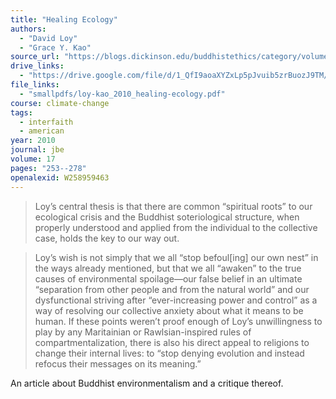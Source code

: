 ```yaml
---
title: "Healing Ecology"
authors:
  - "David Loy"
  - "Grace Y. Kao"
source_url: "https://blogs.dickinson.edu/buddhistethics/category/volume-17-2010/"
drive_links:
  - "https://drive.google.com/file/d/1_QfI9aoaXYZxLp5pJvuib5zrBuozJ9TM/view?usp=drivesdk"
file_links:
  - "smallpdfs/loy-kao_2010_healing-ecology.pdf"
course: climate-change
tags:
  - interfaith
  - american
year: 2010
journal: jbe
volume: 17
pages: "253--278"
openalexid: W258959463
---
```


> Loy’s central thesis is that there 
are common “spiritual roots” to our ecological crisis and the Buddhist soteriological structure, when properly understood and applied
from the individual to the collective case, holds the key to our way out.

> Loy’s wish is not simply that we all “stop befoul[ing] our own nest” in 
the ways already mentioned, but that we all “awaken” to the true causes 
of environmental spoilage—our false belief in an ultimate “separation 
from other people and from the natural world” and our dysfunctional 
striving after “ever-increasing power and control” as a way of resolving 
our collective anxiety about what it means to be human. If these points 
weren’t proof enough of Loy’s unwillingness to play by any Maritainian 
or Rawlsian-inspired rules of compartmentalization, there is also his direct appeal to religions to change their internal lives: to “stop denying 
evolution and instead refocus their messages on its meaning.”

An article about Buddhist environmentalism and a critique thereof.
